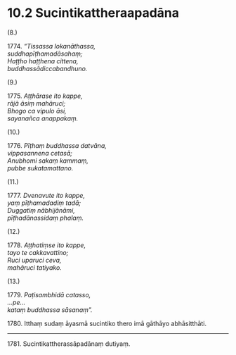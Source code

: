 

# 10.2 Sucintikattheraapadāna



(8.)

1774\. _“Tissassa lokanāthassa,_  
_suddhapīṭhamadāsahaṃ;_  
_Haṭṭho haṭṭhena cittena,_  
_buddhassādiccabandhuno._  


(9.)

1775\. _Aṭṭhārase ito kappe,_  
_rājā āsiṃ mahāruci;_  
_Bhogo ca vipulo āsi,_  
_sayanañca anappakaṃ._  


(10.)

1776\. _Pīṭhaṃ buddhassa datvāna,_  
_vippasannena cetasā;_  
_Anubhomi sakaṃ kammaṃ,_  
_pubbe sukatamattano._  


(11.)

1777\. _Dvenavute ito kappe,_  
_yaṃ pīṭhamadadiṃ tadā;_  
_Duggatiṃ nābhijānāmi,_  
_pīṭhadānassidaṃ phalaṃ._  


(12.)

1778\. _Aṭṭhatiṃse ito kappe,_  
_tayo te cakkavattino;_  
_Ruci uparuci ceva,_  
_mahāruci tatiyako._  


(13.)

1779\. _Paṭisambhidā catasso,_  
_…pe…_  
_kataṃ buddhassa sāsanaṃ”._  


1780\. Itthaṃ sudaṃ āyasmā sucintiko thero imā gāthāyo abhāsitthāti.

---

1781\. Sucintikattherassāpadānaṃ dutiyaṃ.





